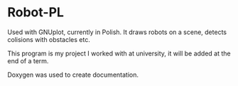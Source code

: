 # Robot-PL
Used with GNUplot, currently in Polish. It draws robots on a scene, detects colisions with obstacles etc.

This program is my project I worked with at university, it will be added at the end of a term.

Doxygen was used to create documentation.

